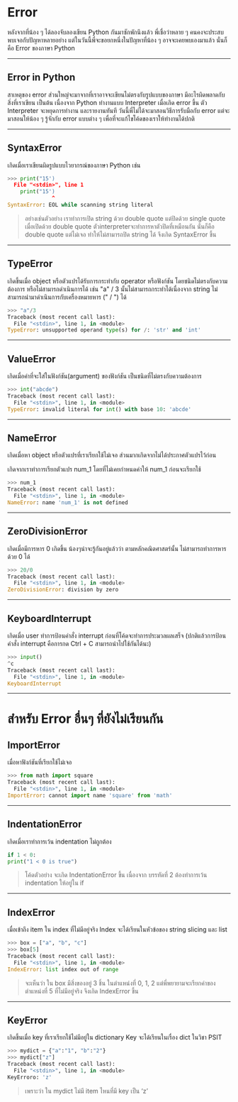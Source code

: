 # Error

หลังจากที่น้อง ๆ ได้ลองจับลองเขียน Python กันมาซักพักนึงแล้ว พี่เชื่อว่าหลาย ๆ คนคงจะประสบพบเจอกับปัญหาหลายอย่าง แต่ในวันนี้พี่จะขอยกหนึ่งในปัญหาที่น้อง ๆ อาจจะเคยพบเองมาแล้ว นั่นก็คือ Error ของภาษา Python

---

## Error in Python

สาเหตุของ error ส่วนใหญ่จะมาจากที่เราอาจจะเขียนไม่ตรงกับรูปแบบของภาษา มีอะไรผิดพลาดกับสิ่งที่เราเขียน เป็นต้น เนื่องจาก Python ทำงานแบบ Interpreter เมื่อเกิด error ขึ้น ตัว Interpreter จะหยุดการทำงาน และรายงานทันที วันนี้พี่ไม่ได้จะมาสอนวิธีการรับมือกับ error แต่จะมาสอนให้น้อง ๆ รู้จักกับ error แบบต่าง ๆ เพื่อที่จะแก้ไขโค้ดของเราให้ทำงานได้ปกติ

---

## SyntaxError

เกิดเมื่อเราเขียนผิดรูปแบบไวยากรณ์ของภาษา Python เช่น

```python
>>> print("15')
  File "<stdin>", line 1
    print("15')
              ^
SyntaxError: EOL while scanning string literal
```

> อย่างเช่นตัวอย่าง เราทำการเปิด string ด้วย double quote แต่ปิดด้วย single quote เมื่อเปิดด้วย double quote ตัวinterpreterจะทำการหาตัวปิดที่เหมือนกัน นั่นก็คือ double quote แต่ไม่เจอ ทำให้ไม่สามารถปิด string ได้ จึงเกิด SyntaxError ขึ้น

---

## TypeError

เกิดขึ้นเมื่อ object หรือตัวแปรได้รับการกระทำกับ operator หรือฟังก์ชัน โดยชนิดไม่ตรงกับความต้องการ หรือไม่สามารถดำเนินการได้ เช่น "a" / 3 นั้นไม่สามารถกระทำได้เนื่องจาก string ไม่สามารถนำมาดำเนินการกับเครื่องหมายหาร (" / ") ได้

```python
>>> "a"/3
Traceback (most recent call last):
  File "<stdin>", line 1, in <module>
TypeError: unsupported operand type(s) for /: 'str' and 'int'
```

---

## ValueError

เกิดเมื่อค่าที่จะใส่ในฟังก์ชัน(argument) ของฟังก์ชัน เป็นชนิดที่ไม่ตรงกับความต้องการ

```python
>>> int("abcde")
Traceback (most recent call last):
  File "<stdin>", line 1, in <module>
TypeError: invalid literal for int() with base 10: 'abcde'
```

---

## NameError
เกิดเมื่อหา object หรือตัวแปรที่เราเรียกใช้ไม่เจอ ส่วนมากเกิดจากไม่ได้ประกาศตัวแปรไว้ก่อน

เกิดจากเราทำการเรียกตัวแปร num_1 โดยที่ไม่เคยกำหนดค่าให้ num_1 ก่อนจะเรียกใช้

```python
>>> num_1
Traceback (most recent call last):
  File "<stdin>", line 1, in <module>
NameError: name 'num_1' is not defined
```

---

## ZeroDivisionError
เกิดเมื่อมีการหาร 0 เกิดขึ้น น้องๆน่าจะรู้กันอยู่แล้วว่า ตามหลักคณิตศาสตร์นั้น ไม่สามารถทำการหารด้วย 0 ได้

```python
>>> 20/0
Traceback (most recent call last):
  File "<stdin>", line 1, in <module>
ZeroDivisionError: division by zero
```

---

## KeyboardInterrupt
เกิดเมื่อ user ทำการป้อนคำสั่ง interrupt ก่อนที่โค้ดจะทำการประมวลผลเสร็จ (ปกติแล้วการป้อนคำสั่ง interrupt คือการกด Ctrl + C สามารถนำไปใช้กันได้นะ)

```python
>>> input()
^c
Traceback (most recent call last):
  File "<stdin>", line 1, in <module>
KeyboardInterrupt
```

---

# สำหรับ Error อื่นๆ ที่ยังไม่เรียนกัน

## ImportError
เมื่อหาฟังก์ชันที่เรียกใช้ไม่เจอ

```python
>>> from math import square
Traceback (most recent call last):
  File "<stdin>", line 1, in <module>
ImportError: cannot import name 'square' from 'math'
```

---

## IndentationError
เกิดเมื่อเราทำการเว้น indentation ไม่ถูกต้อง

```python
if 1 < 0:
print("1 < 0 is true")
```

> โค้ดตัวอย่าง จะเกิด IndentationError ขึ้น เนื่องจาก บรรทัดที่ 2 ต้องทำการเว้น indentation ให้อยู่ใน if

---
## IndexError
เมื่อเข้าถึง item ใน index ที่ไม่มีอยู่จริง
Index จะได้เรียนในหัวข้อของ string slicing และ list

```python
>>> box = ["a", "b", "c"]
>>> box[5]
Traceback (most recent call last):
  File "<stdin>", line 1, in <module>
IndexError: list index out of range
```


> จะเห็นว่า ใน box มีสิ่งของอยู่ 3 ชิ้น ในตำแหน่งที่ 0, 1, 2 แต่พี่พยายามจะเรียกค่าของตำแหน่งที่ 5 ที่ไม่มีอยู่จริง จึงเกิด IndexError ขึ้น

---

## KeyError
เกิดขึ้นเมื่อ key ที่เราเรียกใช้ไม่มีอยู่ใน dictionary Key จะได้เรียนในเรื่อง dict ในวิชา PSIT

```python
>>> mydict = {"a":"1", "b":"2"}
>>> mydict["z"]
Traceback (most recent call last):
  File "<stdin>", line 1, in <module>
KeyErroro: 'z'
```

> เพราะว่า ใน mydict ไม่มี item ไหนที่มี key เป็น ‘z’

